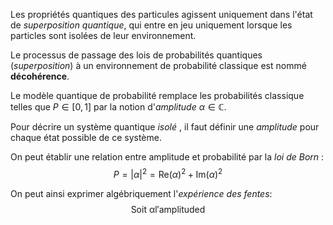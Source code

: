 Les propriétés quantiques des particules agissent uniquement dans l'état de *superposition quantique*, qui entre en jeu uniquement lorsque les particles sont isolées de leur environnement.

Le processus de passage des lois de probabilités quantiques (*superposition*) à un environnement de probabilité classique est nommé **décohérence**. 

Le modèle quantique de probabilité remplace les probabilités classique telles que $P \in [0,1]$ par la notion d'*amplitude* $\alpha \in \mathbb{C}$.

Pour décrire un système quantique *isolé* , il faut définir une *amplitude* pour chaque état possible de ce système.

On peut établir une relation entre amplitude et probabilité par la *loi de Born* :
$$
P = |\alpha|^2 = \mathrm{Re}(\alpha)^2 + \mathrm{Im}(\alpha)^2
$$

On peut ainsi exprimer algébriquement l'*expérience des fentes*:
$$
\mathrm{Soit~ \alpha l'amplitude d}
$$